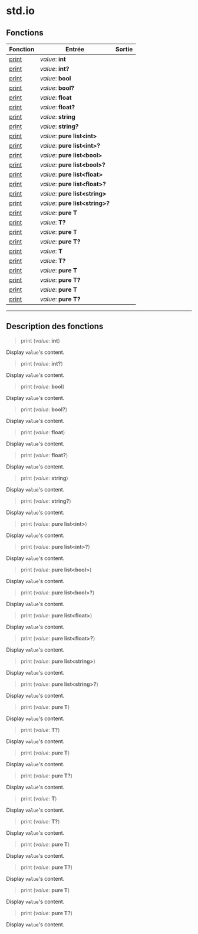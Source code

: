 # std.io

## Fonctions
|Fonction|Entrée|Sortie|
|-|-|-|
|[print](#func_0)|*value*: **int**||
|[print](#func_1)|*value*: **int?**||
|[print](#func_2)|*value*: **bool**||
|[print](#func_3)|*value*: **bool?**||
|[print](#func_4)|*value*: **float**||
|[print](#func_5)|*value*: **float?**||
|[print](#func_6)|*value*: **string**||
|[print](#func_7)|*value*: **string?**||
|[print](#func_8)|*value*: **pure list\<int>**||
|[print](#func_9)|*value*: **pure list\<int>?**||
|[print](#func_10)|*value*: **pure list\<bool>**||
|[print](#func_11)|*value*: **pure list\<bool>?**||
|[print](#func_12)|*value*: **pure list\<float>**||
|[print](#func_13)|*value*: **pure list\<float>?**||
|[print](#func_14)|*value*: **pure list\<string>**||
|[print](#func_15)|*value*: **pure list\<string>?**||
|[print](#func_16)|*value*: **pure T**||
|[print](#func_17)|*value*: **T?**||
|[print](#func_18)|*value*: **pure T**||
|[print](#func_19)|*value*: **pure T?**||
|[print](#func_20)|*value*: **T**||
|[print](#func_21)|*value*: **T?**||
|[print](#func_22)|*value*: **pure T**||
|[print](#func_23)|*value*: **pure T?**||
|[print](#func_24)|*value*: **pure T**||
|[print](#func_25)|*value*: **pure T?**||


***
## Description des fonctions

<a id="func_0"></a>
> print (*value*: **int**)

Display `value`'s content.

<a id="func_1"></a>
> print (*value*: **int?**)

Display `value`'s content.

<a id="func_2"></a>
> print (*value*: **bool**)

Display `value`'s content.

<a id="func_3"></a>
> print (*value*: **bool?**)

Display `value`'s content.

<a id="func_4"></a>
> print (*value*: **float**)

Display `value`'s content.

<a id="func_5"></a>
> print (*value*: **float?**)

Display `value`'s content.

<a id="func_6"></a>
> print (*value*: **string**)

Display `value`'s content.

<a id="func_7"></a>
> print (*value*: **string?**)

Display `value`'s content.

<a id="func_8"></a>
> print (*value*: **pure list\<int>**)

Display `value`'s content.

<a id="func_9"></a>
> print (*value*: **pure list\<int>?**)

Display `value`'s content.

<a id="func_10"></a>
> print (*value*: **pure list\<bool>**)

Display `value`'s content.

<a id="func_11"></a>
> print (*value*: **pure list\<bool>?**)

Display `value`'s content.

<a id="func_12"></a>
> print (*value*: **pure list\<float>**)

Display `value`'s content.

<a id="func_13"></a>
> print (*value*: **pure list\<float>?**)

Display `value`'s content.

<a id="func_14"></a>
> print (*value*: **pure list\<string>**)

Display `value`'s content.

<a id="func_15"></a>
> print (*value*: **pure list\<string>?**)

Display `value`'s content.

<a id="func_16"></a>
> print (*value*: **pure T**)

Display `value`'s content.

<a id="func_17"></a>
> print (*value*: **T?**)

Display `value`'s content.

<a id="func_18"></a>
> print (*value*: **pure T**)

Display `value`'s content.

<a id="func_19"></a>
> print (*value*: **pure T?**)

Display `value`'s content.

<a id="func_20"></a>
> print (*value*: **T**)

Display `value`'s content.

<a id="func_21"></a>
> print (*value*: **T?**)

Display `value`'s content.

<a id="func_22"></a>
> print (*value*: **pure T**)

Display `value`'s content.

<a id="func_23"></a>
> print (*value*: **pure T?**)

Display `value`'s content.

<a id="func_24"></a>
> print (*value*: **pure T**)

Display `value`'s content.

<a id="func_25"></a>
> print (*value*: **pure T?**)

Display `value`'s content.

